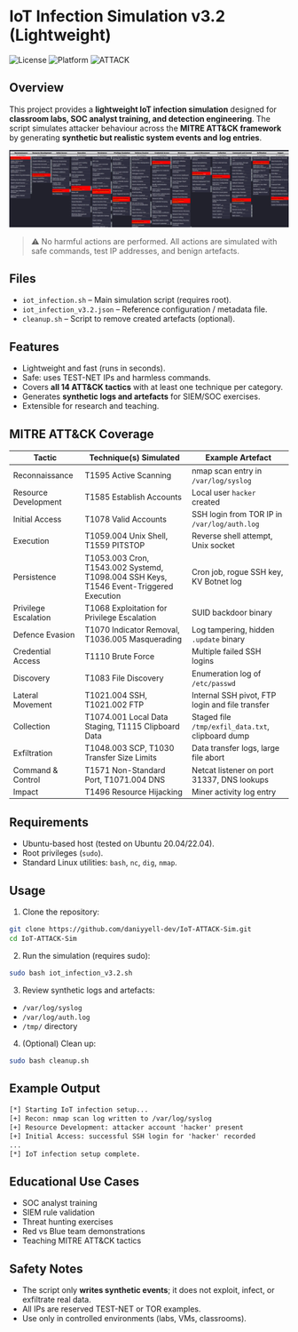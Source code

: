 # IoT Infection Simulation v3.2 (Lightweight)

![License](https://img.shields.io/badge/license-MIT-green.svg)
![Platform](https://img.shields.io/badge/platform-Ubuntu-blue.svg)
![ATTACK](https://img.shields.io/badge/MITRE%20ATT%26CK-Coverage-orange.svg)

## Overview

This project provides a **lightweight IoT infection simulation** designed for **classroom labs, SOC analyst training, and detection engineering**.
The script simulates attacker behaviour across the **MITRE ATT\&CK framework** by generating **synthetic but realistic system events and log entries**.

![Attack Flow](https://github.com/daniyyell-dev/IoT-ATTACK-Sim/blob/main/attack.png)


> ⚠️ No harmful actions are performed. All actions are simulated with safe commands, test IP addresses, and benign artefacts.

## Files

* `iot_infection.sh` – Main simulation script (requires root).
* `iot_infection_v3.2.json` – Reference configuration / metadata file.
* `cleanup.sh` – Script to remove created artefacts (optional).

## Features

* Lightweight and fast (runs in seconds).
* Safe: uses TEST-NET IPs and harmless commands.
* Covers **all 14 ATT\&CK tactics** with at least one technique per category.
* Generates **synthetic logs and artefacts** for SIEM/SOC exercises.
* Extensible for research and teaching.

## MITRE ATT\&CK Coverage

| Tactic               | Technique(s) Simulated                                                                 | Example Artefact                                  |
| -------------------- | -------------------------------------------------------------------------------------- | ------------------------------------------------- |
| Reconnaissance       | T1595 Active Scanning                                                                  | nmap scan entry in `/var/log/syslog`              |
| Resource Development | T1585 Establish Accounts                                                               | Local user `hacker` created                       |
| Initial Access       | T1078 Valid Accounts                                                                   | SSH login from TOR IP in `/var/log/auth.log`      |
| Execution            | T1059.004 Unix Shell, T1559 PITSTOP                                                    | Reverse shell attempt, Unix socket                |
| Persistence          | T1053.003 Cron, T1543.002 Systemd, T1098.004 SSH Keys, T1546 Event-Triggered Execution | Cron job, rogue SSH key, KV Botnet log            |
| Privilege Escalation | T1068 Exploitation for Privilege Escalation                                            | SUID backdoor binary                              |
| Defence Evasion      | T1070 Indicator Removal, T1036.005 Masquerading                                        | Log tampering, hidden `.update` binary            |
| Credential Access    | T1110 Brute Force                                                                      | Multiple failed SSH logins                        |
| Discovery            | T1083 File Discovery                                                                   | Enumeration log of `/etc/passwd`                  |
| Lateral Movement     | T1021.004 SSH, T1021.002 FTP                                                           | Internal SSH pivot, FTP login and file transfer   |
| Collection           | T1074.001 Local Data Staging, T1115 Clipboard Data                                     | Staged file `/tmp/exfil_data.txt`, clipboard dump |
| Exfiltration         | T1048.003 SCP, T1030 Transfer Size Limits                                              | Data transfer logs, large file abort              |
| Command & Control    | T1571 Non-Standard Port, T1071.004 DNS                                                 | Netcat listener on port 31337, DNS lookups        |
| Impact               | T1496 Resource Hijacking                                                               | Miner activity log entry                          |

## Requirements

* Ubuntu-based host (tested on Ubuntu 20.04/22.04).
* Root privileges (`sudo`).
* Standard Linux utilities: `bash`, `nc`, `dig`, `nmap`.

## Usage

1. Clone the repository:

```bash
git clone https://github.com/daniyyell-dev/IoT-ATTACK-Sim.git
cd IoT-ATTACK-Sim
```

2. Run the simulation (requires sudo):

```bash
sudo bash iot_infection_v3.2.sh
```

3. Review synthetic logs and artefacts:

* `/var/log/syslog`
* `/var/log/auth.log`
* `/tmp/` directory

4. (Optional) Clean up:

```bash
sudo bash cleanup.sh
```

## Example Output

```text
[*] Starting IoT infection setup...
[+] Recon: nmap scan log written to /var/log/syslog
[+] Resource Development: attacker account 'hacker' present
[+] Initial Access: successful SSH login for 'hacker' recorded
...
[*] IoT infection setup complete.
```

## Educational Use Cases

* SOC analyst training
* SIEM rule validation
* Threat hunting exercises
* Red vs Blue team demonstrations
* Teaching MITRE ATT\&CK tactics

## Safety Notes

* The script only **writes synthetic events**; it does not exploit, infect, or exfiltrate real data.
* All IPs are reserved TEST-NET or TOR examples.
* Use only in controlled environments (labs, VMs, classrooms).


